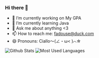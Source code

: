 ### Hi there 👋

- 🔭 I’m currently working on My GPA
- 🌱 I’m currently learning Java
- 💬 Ask me about anything <3
- 📫 How to reach me: fadouse@duck.com
- 😄 Pronouns: Ciallo～(∠・ω< )⌒☆

![Github Stats](https://github-readme-stats.vercel.app/api?username=Fadouse&show_icons=true&theme=dark&count_private=true)
![Most Used Languages](https://github-readme-stats.vercel.app/api/top-langs/?username=Fadouse&theme=dark&layout=compact)
